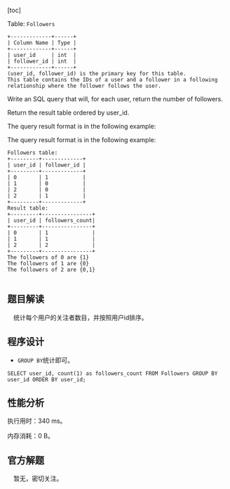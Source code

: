 [toc]

Table: `Followers`

```
+-------------+------+
| Column Name | Type |
+-------------+------+
| user_id     | int  |
| follower_id | int  |
+-------------+------+
(user_id, follower_id) is the primary key for this table.
This table contains the IDs of a user and a follower in a following relationship where the follower follows the user.
```


Write an SQL query that will, for each user, return the number of followers.

Return the result table ordered by user_id.

The query result format is in the following example:

 

The query result format is in the following example:

```
Followers table:
+---------+-------------+
| user_id | follower_id |
+---------+-------------+
| 0       | 1           |
| 1       | 0           |
| 2       | 0           |
| 2       | 1           |
+---------+-------------+
Result table:
+---------+----------------+
| user_id | followers_count|
+---------+----------------+
| 0       | 1              |
| 1       | 1              |
| 2       | 2              |
+---------+----------------+
The followers of 0 are {1}
The followers of 1 are {0}
The followers of 2 are {0,1}


```



## 题目解读

&emsp;统计每个用户的关注者数目，并按照用户id排序。

## 程序设计

* `GROUP BY`统计即可。

```mysql
SELECT user_id, count(1) as followers_count FROM Followers GROUP BY user_id ORDER BY user_id;
```

## 性能分析

执行用时：340 ms。

内存消耗：0 B。

## 官方解题

&emsp;暂无，密切关注。
